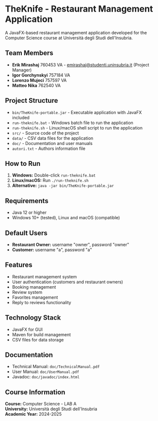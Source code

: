 # TheKnife - Restaurant Management Application

A JavaFX-based restaurant management application developed for the Computer Science course at Università degli Studi dell'Insubria.

## Team Members
- **Erik Mirashaj** 760453 VA - emirashaj@studenti.uninsubria.it (Project Manager)
- **Igor Gorchynskyi** 757184 VA
- **Lorenzo Mujeci** 757597 VA
- **Matteo Nika** 762540 VA

## Project Structure
- `bin/TheKnife-portable.jar` - Executable application with JavaFX included
- `run-theknife.bat` - Windows batch file to run the application
- `run-theknife.sh` - Linux/macOS shell script to run the application
- `src/` - Source code of the project
- `data/` - CSV data files for the application
- `doc/` - Documentation and user manuals
- `autori.txt` - Authors information file

## How to Run
1. **Windows:** Double-click `run-theknife.bat`
2. **Linux/macOS:** Run `./run-theknife.sh`
3. **Alternative:** `java -jar bin/TheKnife-portable.jar`

## Requirements
- Java 12 or higher
- Windows 10+ (tested), Linux and macOS (compatible)

## Default Users
- **Restaurant Owner:** username "owner", password "owner"
- **Customer:** username "a", password "a"

## Features
- Restaurant management system
- User authentication (customers and restaurant owners)
- Booking management
- Review system
- Favorites management
- Reply to reviews functionality

## Technology Stack
- JavaFX for GUI
- Maven for build management
- CSV files for data storage

## Documentation
- Technical Manual: `doc/TechnicalManual.pdf`
- User Manual: `doc/UserManual.pdf`
- Javadoc: `doc/javadoc/index.html`

## Course Information
**Course:** Computer Science - LAB A  
**University:** Università degli Studi dell'Insubria  
**Academic Year:** 2024-2025
